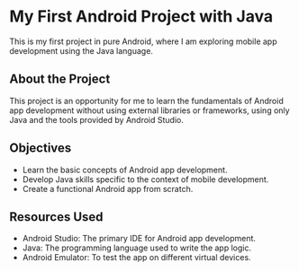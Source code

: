 # My First Android Project with Java

This is my first project in pure Android, where I am exploring mobile app development using the Java language.

## About the Project

This project is an opportunity for me to learn the fundamentals of Android app development without using external libraries or frameworks, using only Java and the tools provided by Android Studio.

## Objectives

- Learn the basic concepts of Android app development.
- Develop Java skills specific to the context of mobile development.
- Create a functional Android app from scratch.

## Resources Used

- Android Studio: The primary IDE for Android app development.
- Java: The programming language used to write the app logic.
- Android Emulator: To test the app on different virtual devices.
